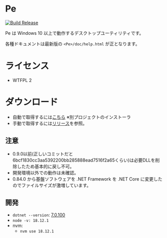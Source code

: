# Pe

[![Build Release](https://github.com/sk-0520/Pe/actions/workflows/build-release.yml/badge.svg)](https://github.com/sk-0520/Pe/actions/workflows/build-release.yml)

Pe は Windows 10 以上で動作するデスクトップユーティリティです。

各種ドキュメントは最新版の `<Pe>/doc/help.html` が正となります。

# ライセンス

* WTFPL 2

# ダウンロード

* 自動で取得するには[こちら](https://github.com/sk-0520/Pe.Installer/releases/latest/download/Pe.Installer.exe) ※別プロジェクトのインストーラ
* 手動で取得するには[リリース](https://github.com/sk-0520/Pe/releases)を参照。

## 注意

* 0.9.0以前(正しいコミットだと6bcf1830cc3aa5392200bb285888ead7516f2a65くらい)は必要DLLを削除したため基本的に戻し不可。
* 開発環境以外での動作は未確認。
* 0.84.0 から基盤ソフトウェアを .NET Framework を .NET Core に変更したのでファイルサイズが激増しています。

## 開発

* `dotnet --version`: [7.0.100](https://dotnet.microsoft.com/download/dotnet/7.0)
* `node -v: 18.12.1`
* nvm:
  * `nvm use 18.12.1`


